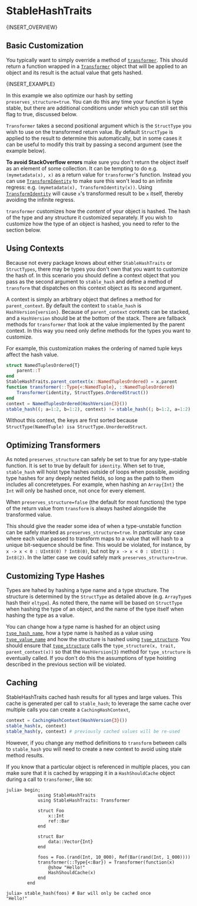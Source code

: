 # StableHashTraits

{INSERT_OVERVIEW}

## Basic Customization

You typically want to simply override a method of [`transformer`](@ref). This should
return a function wrapped in a [`Transformer`](@ref) object that will be applied
to an object and its result is the actual value that gets hashed.

{INSERT_EXAMPLE}

In this example we also optimize our hash by setting `preserves_structure=true`. You can do this any time your function is type stable, but there are additional conditions under which
you can still set this flag to true, discussed below.

`Transformer` takes a second positional argument which is the `StructType` you wish to use
on the transformed return value. By default `StructType` is applied to the result to
determine this automatically, but in some cases it can be useful to modify this trait by
passing a second argument (see the example below).

**To avoid StackOverflow errors** make sure you don't return the object itself as an element
of some collection. It can be tempting to do e.g. `(mymetadata(x), x)` as a return value for
`transformer`'s function. Instead you can use [`TransformIdentity`](@ref) to make sure this
won't lead to an infinite regress: e.g. `(mymetadata(x), TransformIdentity(x))`. Using [`TransformIdentity`](@ref) will cause `x`'s transformed result to be `x` itself, thereby avoiding the infinite regress.

`transformer` customizes how the *content* of your object is hashed. The hash of the type
and any structure it customized separately. If you wish to customize how the type of an
object is hashed, you need to refer to the section below.

## Using Contexts
Because not every package knows about either `StableHashTraits` or `StructTypes`, there may
be types you don't own that you want to customize the hash of. In this scenario you should
define a context object that you pass as the second argument to `stable_hash` and define a
method of `transform` that dispatches on this context object as its second argument.

A context is simply an arbitrary object that defines a method for `parent_context`. By
default the context to `stable_hash` is `HashVersion{version}`. Because of `parent_context`
contexts can be stacked, and a `HashVersion` should be at the bottom of the stack. There are
fallback methods for `transformer` that look at the value implemented by the parent context.
In this way you need only define methods for the types you want to customize.

For example, this customization makes the ordering of named tuple keys affect the hash
value.

```julia
struct NamedTuplesOrdered{T}
    parent::T
end
StableHashTraits.parent_context(x::NamedTuplesOrdered) = x.parent
function transformer(::Type{<:NamedTuple}, ::NamedTuplesOrdered)
    Transformer(identity, StructTypes.OrderedStruct())
end
context = NamedTuplesOrdered(HashVersion{3}())
stable_hash((; a=1:2, b=1:2), context) != stable_hash((; b=1:2, a=1:2), context) # true
```

Without this context, the keys are first sorted because `StructType(NamedTuple) isa
StructType.UnorderedStruct`.

## Optimizing Transformers

As noted `preserves_structure` can safely be set to true for any type-stable function. It is set to true by default for `identity`. When set to true, `stable_hash` will hoist type hashes outside of loops when possible, avoiding type hashes for any deeply nested fields, so long as the path to them includes all concretetypes. For example, when hashing an `Array{Int}` the `Int` will only be hashed once, not once for every element.

When `preserves_structure=false` (the default for most functions) the type of the return value from `transform` is always hashed alongside the transformed value.

This should give the reader some idea of when a type-unstable function can be safely marked as `preserves_structure=true`. In particular any case where each value passed to transform maps to a value that will hash to a unique bit-sequence should be fine. This would be violated, for instance, by `x -> x < 0 : UInt8(0) ? Int8(0)`, but not by `x -> x < 0 : UInt(1) : Int8(2)`. In the latter case we could safely mark `preserves_structure=true`.

## Customizing Type Hashes

Types are hahed by hashing a type name and a type structure. The structure is determined by the `StructType` as detailed above (e.g. `ArrayType`s hash their `eltype`). As noted there, the name will be based on `StructType` when hashing the type of an object, and the name of the type itself when hashing the type as a value.

You can change how a type name is hashed for an object using [`type_hash_name`](@ref), how a
type name is hashed as a value using [`type_value_name`](@ref) and how the structure is
hashed using [`type_structure`](@ref). You should ensure that [`type_structure`](@ref) calls the `type_structure(x, trait, parent_context(x))` so that the `HashVersion{3}` method for `type_structure` is eventually called. If you don't do this the assumptions of type
hoisting described in the previous section will be violated.

## Caching

StableHashTraits cached hash results for all types and large values. This cache is generated
per call to `stable_hash`; to leverage the same cache over multiple calls you can create a
`CachingHashContext`,

```julia
context = CachingHashContext(HashVersion{3}())
stable_hash(x, context)
stable_hash(y, context) # previously cached values will be re-used
```

However, if you change any method definitions to `transform` between calls to `stable_hash` you will need to create a new context to avoid using stale method results.

If you know that a particular object is referenced in multiple places, you can make sure
that it is cached by wrapping it in a `HashShouldCache` object during a call to
`transformer`, like so:

```@doctest
julia> begin;
            using StableHashTraits
            using StableHashTraits: Transformer

            struct Foo
                x::Int
                ref::Bar
            end

            struct Bar
                data::Vector{Int}
            end

            foos = Foo.(rand(Int, 10_000), Ref(Bar(rand(Int, 1_000))))
            transformer(::Type{<:Bar}) = Transformer(function(x)
                @show "Hello!"
                HashShouldCache(x)
            end
        end

julia> stable_hash(foos) # Bar will only be cached once
"Hello!"

```

